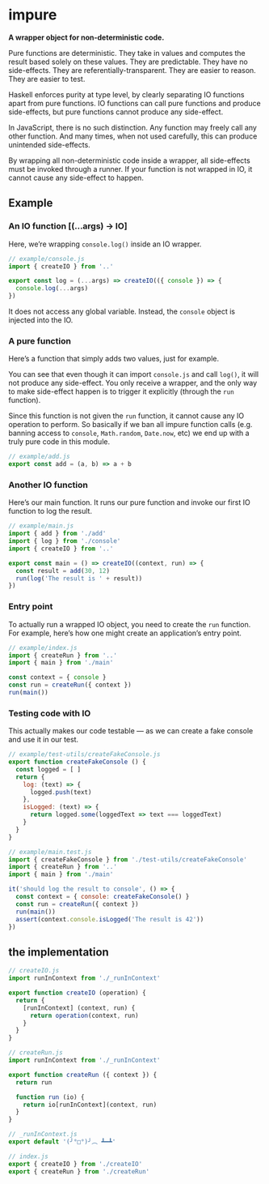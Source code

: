 # impure

__A wrapper object for non-deterministic code.__

Pure functions are deterministic.
They take in values and computes the result based solely on these values.
They are predictable.
They have no side-effects.
They are referentially-transparent.
They are easier to reason.
They are easier to test.

Haskell enforces purity at type level,
by clearly separating IO functions apart from pure functions.
IO functions can call pure functions and produce side-effects,
but pure functions cannot produce any side-effect.

In JavaScript,
there is no such distinction.
Any function may freely call any other function.
And many times, when not used carefully, this can produce unintended side-effects.

By wrapping all non-deterministic code inside a wrapper,
all side-effects must be invoked through a runner.
If your function is not wrapped in IO,
it cannot cause any side-effect to happen.

## Example

### An IO function [(...args) &rarr; IO]

Here, we’re wrapping `console.log()` inside an IO wrapper.

```js
// example/console.js
import { createIO } from '..'

export const log = (...args) => createIO(({ console }) => {
  console.log(...args)
})
```

It does not access any global variable.
Instead, the `console` object is injected into the IO.


### A pure function

Here’s a function that simply adds two values, just for example.

You can see that even though it can import `console.js` and call `log()`,
it will not produce any side-effect.
You only receive a wrapper,
and the only way to make side-effect happen is to trigger it explicitly (through the `run` function).

Since this function is not given the `run` function,
it cannot cause any IO operation to perform.
So basically if we ban all impure function calls
(e.g. banning access to `console`, `Math.random`, `Date.now`, etc)
we end up with a truly pure code in this module.

```js
// example/add.js
export const add = (a, b) => a + b
```


### Another IO function

Here’s our main function.
It runs our pure function and invoke our first IO function to log the result.

```js
// example/main.js
import { add } from './add'
import { log } from './console'
import { createIO } from '..'

export const main = () => createIO((context, run) => {
  const result = add(30, 12)
  run(log('The result is ' + result))
})
```


### Entry point

To actually run a wrapped IO object, you need to create the `run` function.
For example, here’s how one might create an application’s entry point.

```js
// example/index.js
import { createRun } from '..'
import { main } from './main'

const context = { console }
const run = createRun({ context })
run(main())
```


### Testing code with IO

This actually makes our code testable — as we can create a fake console and use it in our test.

```js
// example/test-utils/createFakeConsole.js
export function createFakeConsole () {
  const logged = [ ]
  return {
    log: (text) => {
      logged.push(text)
    },
    isLogged: (text) => {
      return logged.some(loggedText => text === loggedText)
    }
  }
}
```

```js
// example/main.test.js
import { createFakeConsole } from './test-utils/createFakeConsole'
import { createRun } from '..'
import { main } from './main'

it('should log the result to console', () => {
  const context = { console: createFakeConsole() }
  const run = createRun({ context })
  run(main())
  assert(context.console.isLogged('The result is 42'))
})
```


## the implementation

```js
// createIO.js
import runInContext from './_runInContext'

export function createIO (operation) {
  return {
    [runInContext] (context, run) {
      return operation(context, run)
    }
  }
}
```

```js
// createRun.js
import runInContext from './_runInContext'

export function createRun ({ context }) {
  return run

  function run (io) {
    return io[runInContext](context, run)
  }
}
```

```js
// _runInContext.js
export default '(╯°□°)╯︵ ┻━┻'
```

```js
// index.js
export { createIO } from './createIO'
export { createRun } from './createRun'
```
